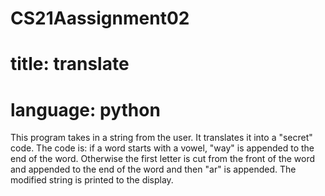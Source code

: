 # CS21Aassignment02 
# title: translate
# language: python
This program takes in a string from the user. It translates it into a "secret"
code. The code is: if a word starts with a vowel, "way" is appended to the end
of the word. Otherwise the first letter is cut from the front of the word and
appended to the end of the word and then "ar" is appended. The modified string
is printed to the display.
